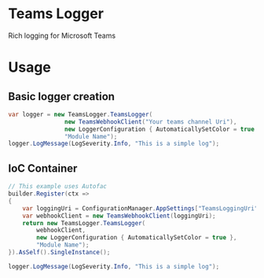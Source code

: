 # Teams Logger

Rich logging for Microsoft Teams

# Usage
## Basic logger creation
```csharp
var logger = new TeamsLogger.TeamsLogger(
				new TeamsWebhookClient("Your teams channel Uri"),
                new LoggerConfiguration { AutomaticallySetColor = true },
                "Module Name");
logger.LogMessage(LogSeverity.Info, "This is a simple log");
```
## IoC Container
```csharp
// This example uses Autofac
builder.Register(ctx =>
{
	var loggingUri = ConfigurationManager.AppSettings["TeamsLoggingUri"]; // Your teams channel uri
    var webhookClient = new TeamsWebhookClient(loggingUri);
    return new TeamsLogger.TeamsLogger(
	    webhookClient,
        new LoggerConfiguration { AutomaticallySetColor = true },
        "Module Name");
}).AsSelf().SingleInstance();

logger.LogMessage(LogSeverity.Info, "This is a simple log");
```
